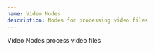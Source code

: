 ```yaml
---
name: Video Nodes
description: Nodes for processing video files
---
```


Video Nodes process video files
